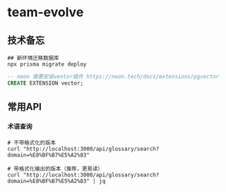 # team-evolve


## 技术备忘

```shell
## 新环境迁移数据库
npx prisma migrate deploy
```

```sql
-- neon 需要安装ventor插件 https://neon.tech/docs/extensions/pgvector
CREATE EXTENSION vector;
```

## 常用API

#### 术语查询
```shell
# 不带格式化的版本
curl "http://localhost:3000/api/glossary/search?domain=%E8%BF%B7%E5%A2%83"

# 带格式化输出的版本（推荐，更易读）
curl "http://localhost:3000/api/glossary/search?domain=%E8%BF%B7%E5%A2%83" | jq
```